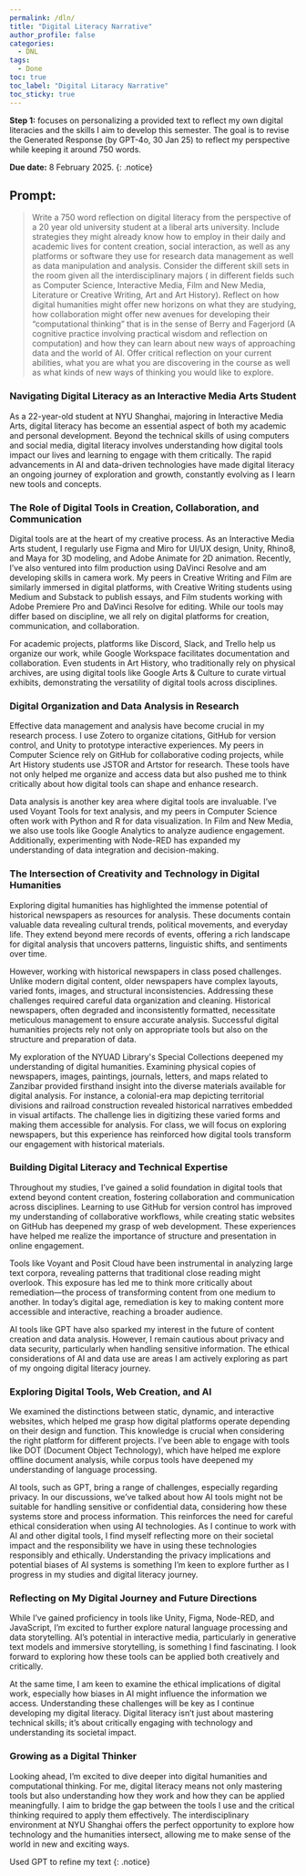 ```yaml
---
permalink: /dln/
title: "Digital Literacy Narrative"
author_profile: false
categories:
  - DNL
tags:
  - Done
toc: true
toc_label: "Digital Litaracy Narrative"
toc_sticky: true
---
```

**Step 1:** focuses on personalizing a provided text to reflect my own digital literacies and the skills I aim to develop this semester. The goal is to revise the Generated Response (by GPT-4o, 30 Jan 25) to reflect my perspective while keeping it around 750 words.

**Due date:** 8 February 2025.
{: .notice}

## Prompt:

> Write a 750 word reflection on digital literacy from the perspective of a 20 year old university student at a liberal arts university. Include strategies they might already know how to employ in their daily and academic lives for content creation, social interaction, as well as any platforms or software they use for research data management as well as data manipulation and analysis. Consider the different skill sets in the room given all the interdisciplinary majors ( in different fields such as Computer Science, Interactive Media, Film and New Media, Literature or Creative Writing, Art and Art History). Reflect on how digital humanities might offer new horizons on what they are studying, how collaboration might offer new avenues for developing their “computational thinking” that is in the sense of Berry and Fagerjord (A cognitive practice involving practical wisdom and reflection on computation) and how they can learn about new ways of approaching data and the world of AI. Offer critical reflection on your current abilities, what you are what you are discovering in the course as well as what kinds of new ways of thinking you would like to explore.

### Navigating Digital Literacy as an Interactive Media Arts Student
As a 22-year-old student at NYU Shanghai, majoring in Interactive Media Arts, digital literacy has become an essential aspect of both my academic and personal development. Beyond the technical skills of using computers and social media, digital literacy involves understanding how digital tools impact our lives and learning to engage with them critically. The rapid advancements in AI and data-driven technologies have made digital literacy an ongoing journey of exploration and growth, constantly evolving as I learn new tools and concepts.

### The Role of Digital Tools in Creation, Collaboration, and Communication
Digital tools are at the heart of my creative process. As an Interactive Media Arts student, I regularly use Figma and Miro for UI/UX design, Unity, Rhino8, and Maya for 3D modeling, and Adobe Animate for 2D animation. Recently, I’ve also ventured into film production using DaVinci Resolve and am developing skills in camera work. My peers in Creative Writing and Film are similarly immersed in digital platforms, with Creative Writing students using Medium and Substack to publish essays, and Film students working with Adobe Premiere Pro and DaVinci Resolve for editing. While our tools may differ based on discipline, we all rely on digital platforms for creation, communication, and collaboration.

For academic projects, platforms like Discord, Slack, and Trello help us organize our work, while Google Workspace facilitates documentation and collaboration. Even students in Art History, who traditionally rely on physical archives, are using digital tools like Google Arts & Culture to curate virtual exhibits, demonstrating the versatility of digital tools across disciplines.

### Digital Organization and Data Analysis in Research
Effective data management and analysis have become crucial in my research process. I use Zotero to organize citations, GitHub for version control, and Unity to prototype interactive experiences. My peers in Computer Science rely on GitHub for collaborative coding projects, while Art History students use JSTOR and Artstor for research. These tools have not only helped me organize and access data but also pushed me to think critically about how digital tools can shape and enhance research.

Data analysis is another key area where digital tools are invaluable. I’ve used Voyant Tools for text analysis, and my peers in Computer Science often work with Python and R for data visualization. In Film and New Media, we also use tools like Google Analytics to analyze audience engagement. Additionally, experimenting with Node-RED has expanded my understanding of data integration and decision-making.

### The Intersection of Creativity and Technology in Digital Humanities
Exploring digital humanities has highlighted the immense potential of historical newspapers as resources for analysis. These documents contain valuable data revealing cultural trends, political movements, and everyday life. They extend beyond mere records of events, offering a rich landscape for digital analysis that uncovers patterns, linguistic shifts, and sentiments over time.

However, working with historical newspapers in class posed challenges. Unlike modern digital content, older newspapers have complex layouts, varied fonts, images, and structural inconsistencies. Addressing these challenges required careful data organization and cleaning. Historical newspapers, often degraded and inconsistently formatted, necessitate meticulous management to ensure accurate analysis. Successful digital humanities projects rely not only on appropriate tools but also on the structure and preparation of data.

My exploration of the NYUAD Library's Special Collections deepened my understanding of digital humanities. Examining physical copies of newspapers, images, paintings, journals, letters, and maps related to Zanzibar provided firsthand insight into the diverse materials available for digital analysis. For instance, a colonial-era map depicting territorial divisions and railroad construction revealed historical narratives embedded in visual artifacts. The challenge lies in digitizing these varied forms and making them accessible for analysis. For class, we will focus on exploring newspapers, but this experience has reinforced how digital tools transform our engagement with historical materials.

### Building Digital Literacy and Technical Expertise
Throughout my studies, I’ve gained a solid foundation in digital tools that extend beyond content creation, fostering collaboration and communication across disciplines. Learning to use GitHub for version control has improved my understanding of collaborative workflows, while creating static websites on GitHub has deepened my grasp of web development. These experiences have helped me realize the importance of structure and presentation in online engagement.

Tools like Voyant and Posit Cloud have been instrumental in analyzing large text corpora, revealing patterns that traditional close reading might overlook. This exposure has led me to think more critically about remediation—the process of transforming content from one medium to another. In today’s digital age, remediation is key to making content more accessible and interactive, reaching a broader audience.

AI tools like GPT have also sparked my interest in the future of content creation and data analysis. However, I remain cautious about privacy and data security, particularly when handling sensitive information. The ethical considerations of AI and data use are areas I am actively exploring as part of my ongoing digital literacy journey.

### Exploring Digital Tools, Web Creation, and AI
We examined the distinctions between static, dynamic, and interactive websites, which helped me grasp how digital platforms operate depending on their design and function. This knowledge is crucial when considering the right platform for different projects. I’ve been able to engage with tools like DOT (Document Object Technology), which have helped me explore offline document analysis, while corpus tools have deepened my understanding of language processing.

AI tools, such as GPT, bring a range of challenges, especially regarding privacy. In our discussions, we’ve talked about how AI tools might not be suitable for handling sensitive or confidential data, considering how these systems store and process information. This reinforces the need for careful ethical consideration when using AI technologies. As I continue to work with AI and other digital tools, I find myself reflecting more on their societal impact and the responsibility we have in using these technologies responsibly and ethically. Understanding the privacy implications and potential biases of AI systems is something I’m keen to explore further as I progress in my studies and digital literacy journey.

### Reflecting on My Digital Journey and Future Directions
While I’ve gained proficiency in tools like Unity, Figma, Node-RED, and JavaScript, I’m excited to further explore natural language processing and data storytelling. AI’s potential in interactive media, particularly in generative text models and immersive storytelling, is something I find fascinating. I look forward to exploring how these tools can be applied both creatively and critically.

At the same time, I am keen to examine the ethical implications of digital work, especially how biases in AI might influence the information we access. Understanding these challenges will be key as I continue developing my digital literacy. Digital literacy isn’t just about mastering technical skills; it’s about critically engaging with technology and understanding its societal impact.

### Growing as a Digital Thinker
Looking ahead, I’m excited to dive deeper into digital humanities and computational thinking. For me, digital literacy means not only mastering tools but also understanding how they work and how they can be applied meaningfully. I aim to bridge the gap between the tools I use and the critical thinking required to apply them effectively. The interdisciplinary environment at NYU Shanghai offers the perfect opportunity to explore how technology and the humanities intersect, allowing me to make sense of the world in new and exciting ways.

Used GPT to refine my text
{: .notice}